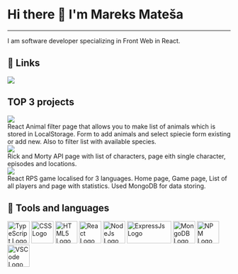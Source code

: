 # Hi there 👋 I'm Mareks Mateša
---
I am software developer specializing in Front Web in React.

## 🔗 Links
[![](https://img.shields.io/badge/LinkedIn-0077B5?style=for-the-badge&logo=linkedin&logoColor=white)](https://www.linkedin.com/in/mareksmatesa)

## TOP 3 projects
[![](https://img.shields.io/badge/Project-1-red?style=for-the-badge&logo=github)](https://github.com/MrMarex/CodelexHW/tree/main/Redux-Toolkit-LocalStorage/animal-filter)<br />
React Animal filter page that allows you to make list of animals which is stored in LocalStorage. Form to add animals and select spiecie form existing or add new. Also to filter list with available species.<br />
[![](https://img.shields.io/badge/Project-2-red?style=for-the-badge&logo=github)](https://github.com/MrMarex/CodelexHW/tree/main/Rick-and-Morty-React)<br />
Rick and Morty API page with list of characters, page eith single character, episodes and locations.<br />
[![](https://img.shields.io/badge/Project-3-red?style=for-the-badge&logo=github)](https://github.com/MrMarex/CodelexHW/tree/main/Rock-Paper-Scissors)<br />
React RPS game localised for 3 languages. Home page, Game page, List of all players and page with statistics. Used MongoDB for data storing.<br />

## 🧰 Tools and languages
<img src="https://cdn-icons-png.flaticon.com/512/919/919832.png" alt="TypeScript Logo" width="50" height="50"/> <img src="https://tinyurl.com/css-logo-gh" alt="CSS Logo" width="50" height="50"/> <img src="https://upload.wikimedia.org/wikipedia/commons/thumb/6/61/HTML5_logo_and_wordmark.svg/512px-HTML5_logo_and_wordmark.svg.png?20170517184425" alt="HTML5 Logo" width="50" height="50"/> <img src="https://upload.wikimedia.org/wikipedia/commons/thumb/a/a7/React-icon.svg/2300px-React-icon.svg.png" alt="React Logo" width="50" height="50"/> <img src="https://banner2.cleanpng.com/20180425/jrw/kisspng-node-js-javascript-web-application-express-js-comp-5ae0f84e2a4242.1423638015246930701731.jpg" alt="NodeJs Logo" width="50" height="50"/> <img src="https://upload.wikimedia.org/wikipedia/commons/6/64/Expressjs.png" alt="ExpressJs Logo" width="100" height="50"/> <img src="https://www.pngall.com/wp-content/uploads/13/Mongodb-PNG-Image-HD.png" alt="MongoDB Logo" width="50" height="50"/> <img src="https://cdn.iconscout.com/icon/free/png-256/npm-3521612-2945056.png" alt="NPM Logo" width="50" height="50"/> <img src="https://upload.wikimedia.org/wikipedia/commons/thumb/9/9a/Visual_Studio_Code_1.35_icon.svg/2048px-Visual_Studio_Code_1.35_icon.svg.png" alt="VSCode Logo" width="50" height="50"/>

<!--
**MrMarex/MrMarex** is a ✨ _special_ ✨ repository because its `README.md` (this file) appears on your GitHub profile.

Here are some ideas to get you started:

- 🔭 I’m currently working on ...
- 🌱 I’m currently learning ...
- 👯 I’m looking to collaborate on ...
- 🤔 I’m looking for help with ...
- 💬 Ask me about ...
- 📫 How to reach me: ...
- 😄 Pronouns: ...
- ⚡ Fun fact: ...
-->
